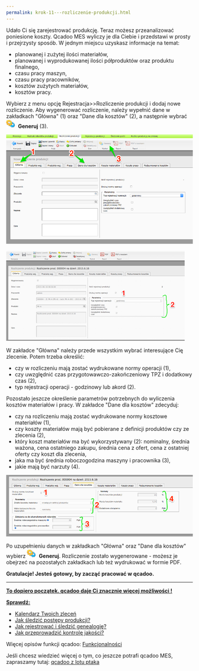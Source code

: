 ```yaml
---
permalink: krok-11---rozliczenie-produkcji.html
---
```

Udało Ci się zarejestrować produkcję. Teraz możesz przeanalizować poniesione koszty. Qcadoo MES wyliczy je dla Ciebie i przedstawi w prosty i przejrzysty sposób. W jednym miejscu uzyskasz informacje na temat:

- planowanej i zużytej ilości materiałów,
- planowanej i wyprodukowanej ilości półproduktów oraz produktu finalnego,
- czasu pracy maszyn,
- czasu pracy pracowników,
- kosztów zużytych materiałów,
- kosztów pracy.

  
 Wybierz z menu opcję Rejestracja\>\>Rozliczenie produkcji i dodaj nowe rozliczenie. Aby wygenerować rozliczenie, należy wypełnić dane w zakładkach "Główna" (1) oraz "Dane dla kosztów" (2), a następnie wybrać&nbsp; ![Generuj](/images/generateIcon24.png)&nbsp; **Generuj** (3).  
  

[![](/images/rozliczenie_produkcji.png)](/images/rozliczenie_produkcji.png)
  

[![](/images/glowna.png)](/images/glowna.png)
  
  
W zakładce "Główna" należy przede wszystkim wybrać interesujące Cię zlecenie. Potem trzeba określić:  

- czy w rozliczeniu mają zostać wydrukowane normy operacji (1),
- czy uwzględnić czas przygotowawczo-zakończeniowy TPZ i dodatkowy czas (2),
- typ rejestracji operacji - godzinowy lub akord (2).
&nbsp;  
  
  
  
  
Pozostało jeszcze określenie parametrów potrzebnych do wyliczenia kosztów materiałów i pracy. W zakładce "Dane dla kosztów" zdecyduj:  

- czy na rozliczeniu mają zostać wydrukowane normy kosztowe materiałów (1),
- czy koszty materiałów mają być pobierane z definicji produktów czy ze zlecenia (2),
- który koszt materiałów ma być wykorzystywany (2): nominalny, średnia ważona, cena ostatniego zakupu, średnia cena z ofert, cena z ostatniej oferty czy koszt dla zlecenia,
- jaka ma być średnia roboczogodzina maszyny i pracownika (3),
- jakie mają być narzuty (4).  

[![](/images/dane_kosztow.png)](/images/dane_kosztow.png)

  

Po uzupełnieniu danych w zakładkach "Główna" oraz "Dane dla kosztów"&nbsp; wybierz ![Generuj](/images/generateIcon24.png)&nbsp; **Generuj**. Rozliczenie zostało wygenerowane - możesz je obejrzeć na pozostałych zakładkach lub też wydrukować w formie PDF.

  
  
  
**Gratulacje! Jesteś gotowy, by zacząć pracować w qcadoo.**
* * *

**<u>To dopiero początek. qcadoo daje Ci znacznie więcej możliwości !</u>**

**<u>Sprawdź:</u>**

- [Kalendarz Twoich zleceń](/kalendarz-zlecen)
- [Jak śledzić postępy produkcji?](/rejestracja-produkcji)
- [Jak rejestrować i śledzić genealogię?](/genealogia)
- [Jak przeprowadzić kontrolę jakości?](/kontrola-jakosci)

Więcej opisów funkcji qcadoo:&nbsp;[Funkcjonalności](/funkcjonalnosci)

Jeśli chcesz wiedzieć więcej o tym, co jeszcze potrafi qcadoo MES, zapraszamy tutaj: [qcadoo z lotu ptaka](http://qcadoo.com/pl/cechy/qcadoo-z-lotu-ptaka.html)
